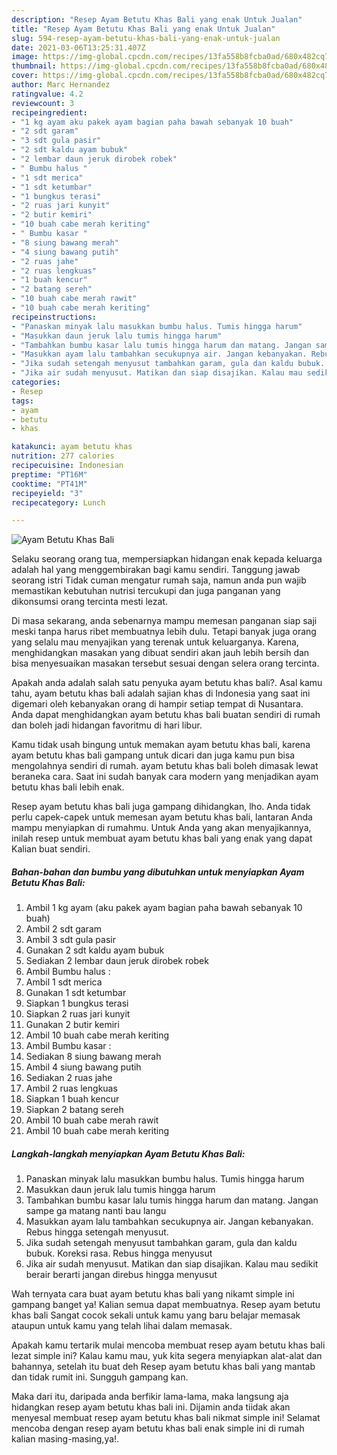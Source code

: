 ```yaml
---
description: "Resep Ayam Betutu Khas Bali yang enak Untuk Jualan"
title: "Resep Ayam Betutu Khas Bali yang enak Untuk Jualan"
slug: 594-resep-ayam-betutu-khas-bali-yang-enak-untuk-jualan
date: 2021-03-06T13:25:31.407Z
image: https://img-global.cpcdn.com/recipes/13fa558b8fcba0ad/680x482cq70/ayam-betutu-khas-bali-foto-resep-utama.jpg
thumbnail: https://img-global.cpcdn.com/recipes/13fa558b8fcba0ad/680x482cq70/ayam-betutu-khas-bali-foto-resep-utama.jpg
cover: https://img-global.cpcdn.com/recipes/13fa558b8fcba0ad/680x482cq70/ayam-betutu-khas-bali-foto-resep-utama.jpg
author: Marc Hernandez
ratingvalue: 4.2
reviewcount: 3
recipeingredient:
- "1 kg ayam aku pakek ayam bagian paha bawah sebanyak 10 buah"
- "2 sdt garam"
- "3 sdt gula pasir"
- "2 sdt kaldu ayam bubuk"
- "2 lembar daun jeruk dirobek robek"
- " Bumbu halus "
- "1 sdt merica"
- "1 sdt ketumbar"
- "1 bungkus terasi"
- "2 ruas jari kunyit"
- "2 butir kemiri"
- "10 buah cabe merah keriting"
- " Bumbu kasar "
- "8 siung bawang merah"
- "4 siung bawang putih"
- "2 ruas jahe"
- "2 ruas lengkuas"
- "1 buah kencur"
- "2 batang sereh"
- "10 buah cabe merah rawit"
- "10 buah cabe merah keriting"
recipeinstructions:
- "Panaskan minyak lalu masukkan bumbu halus. Tumis hingga harum"
- "Masukkan daun jeruk lalu tumis hingga harum"
- "Tambahkan bumbu kasar lalu tumis hingga harum dan matang. Jangan sampe ga matang nanti bau langu"
- "Masukkan ayam lalu tambahkan secukupnya air. Jangan kebanyakan. Rebus hingga setengah menyusut."
- "Jika sudah setengah menyusut tambahkan garam, gula dan kaldu bubuk. Koreksi rasa. Rebus hingga menyusut"
- "Jika air sudah menyusut. Matikan dan siap disajikan. Kalau mau sedikit berair berarti jangan direbus hingga menyusut"
categories:
- Resep
tags:
- ayam
- betutu
- khas

katakunci: ayam betutu khas 
nutrition: 277 calories
recipecuisine: Indonesian
preptime: "PT16M"
cooktime: "PT41M"
recipeyield: "3"
recipecategory: Lunch

---
```



![Ayam Betutu Khas Bali](https://img-global.cpcdn.com/recipes/13fa558b8fcba0ad/680x482cq70/ayam-betutu-khas-bali-foto-resep-utama.jpg)

Selaku seorang orang tua, mempersiapkan hidangan enak kepada keluarga adalah hal yang menggembirakan bagi kamu sendiri. Tanggung jawab seorang istri Tidak cuman mengatur rumah saja, namun anda pun wajib memastikan kebutuhan nutrisi tercukupi dan juga panganan yang dikonsumsi orang tercinta mesti lezat.

Di masa  sekarang, anda sebenarnya mampu memesan panganan siap saji meski tanpa harus ribet membuatnya lebih dulu. Tetapi banyak juga orang yang selalu mau menyajikan yang terenak untuk keluarganya. Karena, menghidangkan masakan yang dibuat sendiri akan jauh lebih bersih dan bisa menyesuaikan masakan tersebut sesuai dengan selera orang tercinta. 



Apakah anda adalah salah satu penyuka ayam betutu khas bali?. Asal kamu tahu, ayam betutu khas bali adalah sajian khas di Indonesia yang saat ini digemari oleh kebanyakan orang di hampir setiap tempat di Nusantara. Anda dapat menghidangkan ayam betutu khas bali buatan sendiri di rumah dan boleh jadi hidangan favoritmu di hari libur.

Kamu tidak usah bingung untuk memakan ayam betutu khas bali, karena ayam betutu khas bali gampang untuk dicari dan juga kamu pun bisa mengolahnya sendiri di rumah. ayam betutu khas bali boleh dimasak lewat beraneka cara. Saat ini sudah banyak cara modern yang menjadikan ayam betutu khas bali lebih enak.

Resep ayam betutu khas bali juga gampang dihidangkan, lho. Anda tidak perlu capek-capek untuk memesan ayam betutu khas bali, lantaran Anda mampu menyiapkan di rumahmu. Untuk Anda yang akan menyajikannya, inilah resep untuk membuat ayam betutu khas bali yang enak yang dapat Kalian buat sendiri.

<!--inarticleads1-->

##### Bahan-bahan dan bumbu yang dibutuhkan untuk menyiapkan Ayam Betutu Khas Bali:

1. Ambil 1 kg ayam (aku pakek ayam bagian paha bawah sebanyak 10 buah)
1. Ambil 2 sdt garam
1. Ambil 3 sdt gula pasir
1. Gunakan 2 sdt kaldu ayam bubuk
1. Sediakan 2 lembar daun jeruk dirobek robek
1. Ambil  Bumbu halus :
1. Ambil 1 sdt merica
1. Gunakan 1 sdt ketumbar
1. Siapkan 1 bungkus terasi
1. Siapkan 2 ruas jari kunyit
1. Gunakan 2 butir kemiri
1. Ambil 10 buah cabe merah keriting
1. Ambil  Bumbu kasar :
1. Sediakan 8 siung bawang merah
1. Ambil 4 siung bawang putih
1. Sediakan 2 ruas jahe
1. Ambil 2 ruas lengkuas
1. Siapkan 1 buah kencur
1. Siapkan 2 batang sereh
1. Ambil 10 buah cabe merah rawit
1. Ambil 10 buah cabe merah keriting




<!--inarticleads2-->

##### Langkah-langkah menyiapkan Ayam Betutu Khas Bali:

1. Panaskan minyak lalu masukkan bumbu halus. Tumis hingga harum
1. Masukkan daun jeruk lalu tumis hingga harum
1. Tambahkan bumbu kasar lalu tumis hingga harum dan matang. Jangan sampe ga matang nanti bau langu
1. Masukkan ayam lalu tambahkan secukupnya air. Jangan kebanyakan. Rebus hingga setengah menyusut.
1. Jika sudah setengah menyusut tambahkan garam, gula dan kaldu bubuk. Koreksi rasa. Rebus hingga menyusut
1. Jika air sudah menyusut. Matikan dan siap disajikan. Kalau mau sedikit berair berarti jangan direbus hingga menyusut




Wah ternyata cara buat ayam betutu khas bali yang nikamt simple ini gampang banget ya! Kalian semua dapat membuatnya. Resep ayam betutu khas bali Sangat cocok sekali untuk kamu yang baru belajar memasak ataupun untuk kamu yang telah lihai dalam memasak.

Apakah kamu tertarik mulai mencoba membuat resep ayam betutu khas bali lezat simple ini? Kalau kamu mau, yuk kita segera menyiapkan alat-alat dan bahannya, setelah itu buat deh Resep ayam betutu khas bali yang mantab dan tidak rumit ini. Sungguh gampang kan. 

Maka dari itu, daripada anda berfikir lama-lama, maka langsung aja hidangkan resep ayam betutu khas bali ini. Dijamin anda tiidak akan menyesal membuat resep ayam betutu khas bali nikmat simple ini! Selamat mencoba dengan resep ayam betutu khas bali enak simple ini di rumah kalian masing-masing,ya!.

